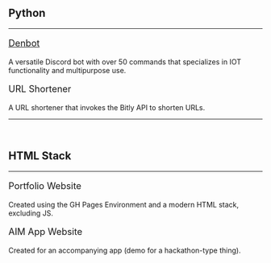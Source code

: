 <h2> Python </h2>

<hr>

<div content class="projects">
  <div content>
    <p style="font-size:18px"> <a href="https://github.com/drv-rajesh/Denbot"> Denbot </a> </p>
  </div>
  <div content>
    <p> 
      A versatile Discord bot with over 50 commands that specializes in IOT functionality and multipurpose use. 
    </p>
  </div>
</div>

<div content class="projects">
  <div content>
    <p style="font-size:18px"> URL Shortener </p>
  </div>
  <div content>
    <p> 
      A URL shortener that invokes the Bitly API to shorten URLs.
    </p>
  </div>
</div>

<hr>

<br>

<h2> HTML Stack </h2>

<hr>

<div content class="projects">
  <div content>
    <p style="font-size:18px"> Portfolio Website </p>
  </div>
  <div content>
    <p> 
      Created using the GH Pages Environment and a modern HTML stack, excluding JS.
    </p>
  </div>
</div>

<div content class="projects">
  <div content>
    <p style="font-size:18px"> AIM App Website </p>
  </div>
  <div content>
    <p> 
      Created for an accompanying app (demo for a hackathon-type thing).
    </p>
  </div>
</div>
